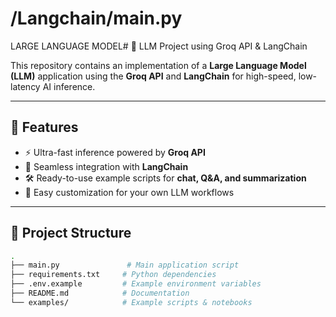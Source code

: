 # /Langchain/main.py
LARGE LANGUAGE MODEL# 🚀 LLM Project using Groq API & LangChain

This repository contains an implementation of a **Large Language Model (LLM)** application using the **Groq API** and **LangChain** for high-speed, low-latency AI inference.

---

## 📌 Features
- ⚡ Ultra-fast inference powered by **Groq API**
- 🧠 Seamless integration with **LangChain**
- 🛠 Ready-to-use example scripts for **chat, Q&A, and summarization**
- 📄 Easy customization for your own LLM workflows

---

## 📂 Project Structure
```bash
.
├── main.py               # Main application script
├── requirements.txt     # Python dependencies
├── .env.example         # Example environment variables
├── README.md            # Documentation
└── examples/            # Example scripts & notebooks
